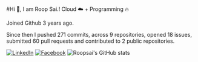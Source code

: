#Hi 👋, I am Roop Sai.!
Cloud ☁️ + Programming 🔥 

Joined Github 3 years ago.

Since then I pushed 271 commits, across 9 repositories, opened 18 issues, submitted 60 pull requests and contributed to 2 public repositories.

[![LinkedIn](https://img.shields.io/badge/LinkedIn-blue.svg?style=for-the-badge&logo=linkedin)](https://www.linkedin.com/in/roopsai/)
[![Facebook](https://img.shields.io/badge/facebook-blue.svg?style=for-the-badge&logo=facebook&logoColor=white)](https://www.facebook.com/roopsai.surampudi.1)
![Roopsai's GitHub stats](https://github-readme-stats.vercel.app/api?username=sroopsai&show_icons=true&theme=tokyonight&count_private=true)
